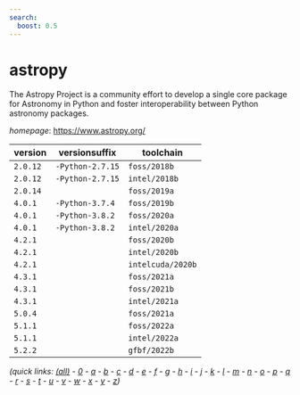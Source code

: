 ```yaml
---
search:
  boost: 0.5
---
```

# astropy

The Astropy Project is a community effort to develop  a single core package for Astronomy in Python and foster interoperability  between Python astronomy packages.

*homepage*: <https://www.astropy.org/>

version | versionsuffix | toolchain
--------|---------------|----------
``2.0.12`` | ``-Python-2.7.15`` | ``foss/2018b``
``2.0.12`` | ``-Python-2.7.15`` | ``intel/2018b``
``2.0.14`` |  | ``foss/2019a``
``4.0.1`` | ``-Python-3.7.4`` | ``foss/2019b``
``4.0.1`` | ``-Python-3.8.2`` | ``foss/2020a``
``4.0.1`` | ``-Python-3.8.2`` | ``intel/2020a``
``4.2.1`` |  | ``foss/2020b``
``4.2.1`` |  | ``intel/2020b``
``4.2.1`` |  | ``intelcuda/2020b``
``4.3.1`` |  | ``foss/2021a``
``4.3.1`` |  | ``foss/2021b``
``4.3.1`` |  | ``intel/2021a``
``5.0.4`` |  | ``foss/2021a``
``5.1.1`` |  | ``foss/2022a``
``5.1.1`` |  | ``intel/2022a``
``5.2.2`` |  | ``gfbf/2022b``


*(quick links: [(all)](../index.md) - [0](../0/index.md) - [a](../a/index.md) - [b](../b/index.md) - [c](../c/index.md) - [d](../d/index.md) - [e](../e/index.md) - [f](../f/index.md) - [g](../g/index.md) - [h](../h/index.md) - [i](../i/index.md) - [j](../j/index.md) - [k](../k/index.md) - [l](../l/index.md) - [m](../m/index.md) - [n](../n/index.md) - [o](../o/index.md) - [p](../p/index.md) - [q](../q/index.md) - [r](../r/index.md) - [s](../s/index.md) - [t](../t/index.md) - [u](../u/index.md) - [v](../v/index.md) - [w](../w/index.md) - [x](../x/index.md) - [y](../y/index.md) - [z](../z/index.md))*

